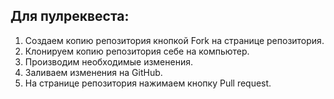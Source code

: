 ## Для пулреквеста:

1. Создаем копию репозитория кнопкой Fork на странице репозитория.
2. Клонируем копию репозитория себе на компьютер.
3. Производим необходимые изменения.
4. Заливаем изменения на GitHub.
5. На странице репозитория нажимаем кнопку Pull request.
